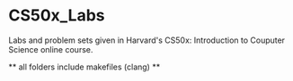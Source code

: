 # CS50x_Labs
Labs and problem sets given in Harvard's CS50x: Introduction to Couputer Science online course.

** all folders include makefiles (clang) **
